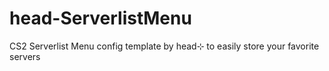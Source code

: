 # head-ServerlistMenu
CS2 Serverlist Menu config template by head⊹ to easily store your favorite servers
